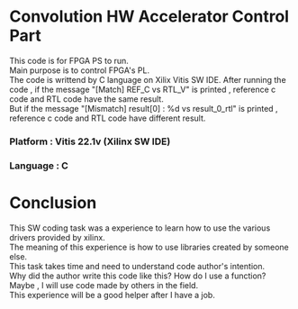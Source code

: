 # Convolution HW Accelerator Control Part
This code is for FPGA PS to run.  
Main purpose is to control FPGA's PL.   
The code is writtend by C language on Xilix Vitis SW IDE.
After running the code , if the message "[Match] REF_C vs RTL_V" is printed , reference c code and RTL code have the same result.   
But if the message "[Mismatch] result[0] : %d vs result_0_rtl" is printed , reference c code and RTL code have different result.    

### Platform : Vitis 22.1v (Xilinx SW IDE) 
### Language : C  

# Conclusion
This SW coding task was a experience to learn how to use the various drivers provided by xilinx.    
The meaning of this experience is how to use libraries created by someone else.   
This task takes time and need to understand code author's intention.    
Why did the author write this code like this? How do I use a function?    
Maybe , I will use code made by others in the field.    
This experience will be a good helper after I have a job.
